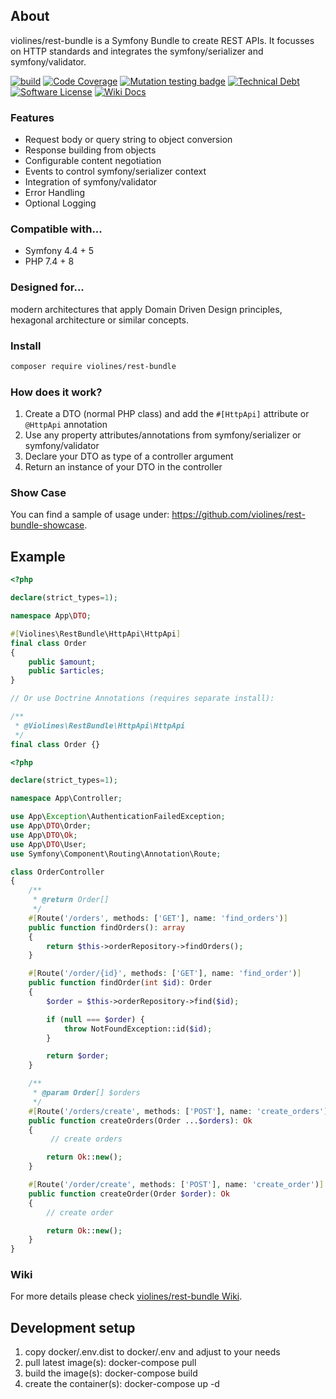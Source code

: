 ## About
violines/rest-bundle is a Symfony Bundle to create REST APIs. It focusses on HTTP standards and integrates the symfony/serializer and symfony/validator.

[![build](https://github.com/violines/rest-bundle/workflows/build/badge.svg)](https://github.com/violines/rest-bundle)
[![Code Coverage](https://codecov.io/gh/violines/rest-bundle/branch/master/graph/badge.svg)](https://codecov.io/gh/violines/rest-bundle/)
[![Mutation testing badge](https://img.shields.io/endpoint?style=flat&url=https%3A%2F%2Fbadge-api.stryker-mutator.io%2Fgithub.com%2Fviolines%2Frest-bundle%2Fmaster)](https://dashboard.stryker-mutator.io/reports/github.com/violines/rest-bundle/master)
[![Technical Debt](https://sonarcloud.io/api/project_badges/measure?project=violines_rest-bundle&metric=sqale_index)](https://sonarcloud.io/dashboard?id=violines_rest-bundle)
[![Software License](https://img.shields.io/badge/license-MIT-green.svg)](LICENSE)
[![Wiki Docs](https://img.shields.io/badge/wiki-docs-B29700)](https://github.com/violines/rest-bundle/wiki)

### Features
* Request body or query string to object conversion
* Response building from objects
* Configurable content negotiation
* Events to control symfony/serializer context
* Integration of symfony/validator
* Error Handling
* Optional Logging

### Compatible with...
* Symfony 4.4 + 5
* PHP 7.4 + 8

### Designed for...
modern architectures that apply Domain Driven Design principles, hexagonal architecture or similar concepts.

### Install
```sh
composer require violines/rest-bundle
```

### How does it work?
1. Create a DTO (normal PHP class) and add the `#[HttpApi]` attribute or `@HttpApi` annotation
1. Use any property attributes/annotations from symfony/serializer or symfony/validator
1. Declare your DTO as type of a controller argument
1. Return an instance of your DTO in the controller

### Show Case
You can find a sample of usage under: https://github.com/violines/rest-bundle-showcase.

## Example

```php
<?php

declare(strict_types=1);

namespace App\DTO;

#[Violines\RestBundle\HttpApi\HttpApi]
final class Order
{
    public $amount;
    public $articles;
}

// Or use Doctrine Annotations (requires separate install):

/**
 * @Violines\RestBundle\HttpApi\HttpApi
 */
final class Order {}
```

```php
<?php

declare(strict_types=1);

namespace App\Controller;

use App\Exception\AuthenticationFailedException;
use App\DTO\Order;
use App\DTO\Ok;
use App\DTO\User;
use Symfony\Component\Routing\Annotation\Route;

class OrderController
{
    /**
     * @return Order[]
     */
    #[Route('/orders', methods: ['GET'], name: 'find_orders')]
    public function findOrders(): array
    {
        return $this->orderRepository->findOrders();
    }

    #[Route('/order/{id}', methods: ['GET'], name: 'find_order')]
    public function findOrder(int $id): Order
    {
        $order = $this->orderRepository->find($id);

        if (null === $order) {
            throw NotFoundException::id($id);
        }

        return $order;
    }

    /**
     * @param Order[] $orders
     */
    #[Route('/orders/create', methods: ['POST'], name: 'create_orders')]
    public function createOrders(Order ...$orders): Ok
    {
         // create orders

        return Ok::new();
    }

    #[Route('/order/create', methods: ['POST'], name: 'create_order')]
    public function createOrder(Order $order): Ok
    {
        // create order

        return Ok::new();
    }
}
```

### Wiki
For more details please check [violines/rest-bundle Wiki](https://github.com/violines/rest-bundle/wiki).

## Development setup
1. copy docker/.env.dist to docker/.env and adjust to your needs
1. pull latest image(s): docker-compose pull
1. build the image(s): docker-compose build
1. create the container(s): docker-compose up -d
